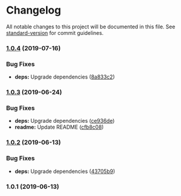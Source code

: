 # Changelog

All notable changes to this project will be documented in this file. See [standard-version](https://github.com/conventional-changelog/standard-version) for commit guidelines.

### [1.0.4](https://github.com/Hi-Level/three-csg/compare/v1.0.3...v1.0.4) (2019-07-16)


### Bug Fixes

* **deps:** Upgrade dependencies ([8a833c2](https://github.com/Hi-Level/three-csg/commit/8a833c2))



### [1.0.3](https://github.com/Hi-Level/three-csg/compare/v1.0.2...v1.0.3) (2019-06-24)


### Bug Fixes

* **deps:** Upgrade dependencies ([ce936de](https://github.com/Hi-Level/three-csg/commit/ce936de))
* **readme:** Update README ([cfb8c08](https://github.com/Hi-Level/three-csg/commit/cfb8c08))



### [1.0.2](https://github.com/Hi-Level/three-csg/compare/v1.0.1...v1.0.2) (2019-06-13)


### Bug Fixes

* **deps:** Upgrade dependencies ([43705b9](https://github.com/Hi-Level/three-csg/commit/43705b9))



### 1.0.1 (2019-06-13)
